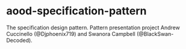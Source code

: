 # aood-specification-pattern
The specification design pattern.
Pattern presentation project Andrew Cuccinello (@Djphoenix719) and Swanora Campbell (@BlackSwan-Decoded).
